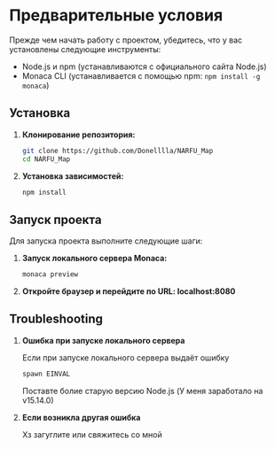 # Предварительные условия

Прежде чем начать работу с проектом, убедитесь, что у вас установлены следующие инструменты:

- Node.js и npm (устанавливаются с официального сайта Node.js)
- Monaca CLI (устанавливается с помощью npm: `npm install -g monaca`)

## Установка

1. **Клонирование репозитория:**

   ```sh
   git clone https://github.com/Donelllla/NARFU_Map
   cd NARFU_Map
   ```

2. **Установка зависимостей:**

   ```sh
   npm install
   ```

## Запуск проекта

Для запуска проекта выполните следующие шаги:

1. **Запуск локального сервера Monaca:**
   ```sh
   monaca preview
   ```
2. **Откройте браузер и перейдите по URL: localhost:8080**

## Troubleshooting

1. **Ошибка при запуске локального сервера**
   
   Если при запуске локального сервера выдаёт ошибку
   ```bash
   spawn EINVAL
   ```
   Поставте болие старую версию Node.js (У меня заработало на v15.14.0)
   
2. **Если возникла другая ошибка**

   Хз загуглите или свяжитесь со мной
